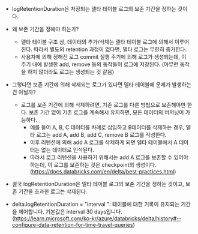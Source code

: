 - logRetentionDuration은 저장되는 델타 테이블 로그의 보존 기간을 정하는 것이다.
- 왜 보존 기간을 정해야 하는가?
    - 델타 테이블 구조 상, 데이터의 추가/삭제는 델타 테이블 로그에 의해서 이루어진다. 따라서 별도의 retention 과정이 없다면, 델타 로그는 무한히 증가한다.
    - 사용자에 의해 정해진 로그 commit 실행 주기에 의해 로그가 생성되는데, 이 주기 내에 발생한 add, remove 등의 동작들이 로그에 저장된다. (아무런 동작을 하지 않더라도 로그는 생성되는 것 같음)
- 그렇다면 보존 기간에 의해 삭제되는 로그가 있다면 델타 테이블에 문제가 발생하는 건 아닐까?
    - 로그를 보존 기간에 의해 삭제하려면, 기존 로그를 다른 방법으로 보존해야만 한다. 보존 기간 없이 기존 로그를 계속해서 유지하면, 모든 데이터의 버저닝이 가능하다.
        - 예를 들어 A, B, C 데이터를 차례로 삽입하고 B데이터를 삭제하는 경우, 델타 로그는 add A, add B, add C, remove B 로그를 작성한다.
        - 이후 리텐션에 의해 add A 로그를 삭제하게 되면 델타 테이블에서 A 데이터는 없는 데이터로 인식된다.
        - 따라서 로그 리텐션을 사용하기 위해서는 add A 로그를 보존할 수 있어야 하는데, 이 로그를 보존하는 것은 checkpoint의 생성이다.(https://docs.databricks.com/en/delta/best-practices.html)
- 결국 logRetentionDuration은 델타 테이블 로그의 보존 기간을 정하는 것이고, 보존 기간을 초과한 로그는 삭제된다.

- delta.logRetentionDuration = "interval <interval>": 테이블에 대한 기록이 유지되는 기간을 제어합니다. 기본값은 interval 30 days입니다.(https://learn.microsoft.com/ko-kr/azure/databricks/delta/history#--configure-data-retention-for-time-travel-queries)
